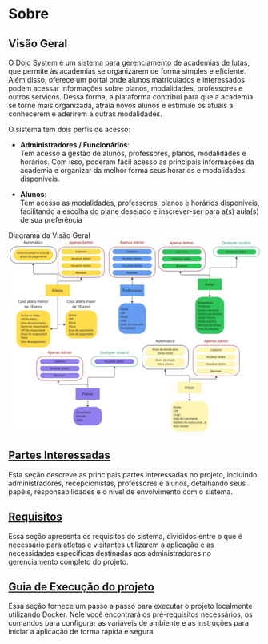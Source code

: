 # Sobre

## Visão Geral
O Dojo System é um sistema para gerenciamento de academias de lutas, que permite às academias se organizarem de forma simples e eficiente. Além disso, oferece um portal onde alunos matriculados e interessados podem acessar informações sobre planos, modalidades, professores e outros serviços. Dessa forma, a plataforma contribui para que a academia se torne mais organizada, atraia novos alunos e estimule os atuais a conhecerem e aderirem a outras modalidades.

O sistema tem dois perfis de acesso:

- **Administradores / Funcionários**:  
Tem acesso a gestão de alunos, professores, planos, modalidades e horários. Com isso, poderam fácil acesso as principais informações da academia e organizar da melhor forma seus horarios e modalidades disponíveis.

- **Alunos**:  
Tem acesso as modalidades, professores, planos e horários disponíveis, facilitando a escolha do plane desejado e inscrever-ser para a(s) aula(s) de sua preferência

Diagrama da Visão Geral
![Diagrama da visão geral](./assets/overview-diagram.jpg)

## [Partes Interessadas](../about/stakeholders/)
Esta seção descreve as principais partes interessadas no projeto, incluindo administradores, recepcionistas, professores e alunos, detalhando seus papéis, responsabilidades e o nível de envolvimento com o sistema.

## [Requisitos](../about/requirements/)
Essa seção apresenta os requisitos do sistema, divididos entre o que é necessário para atletas e visitantes utilizarem a aplicação e as necessidades específicas destinadas aos administradores no gerenciamento completo do projeto.

## [Guia de Execução do projeto](../about/execution-guide/)
Essa seção fornece um passo a passo para executar o projeto localmente utilizando Docker. Nele você encontrará os pré-requisitos necessários, os comandos para configurar as variáveis de ambiente e as instruções para iniciar a aplicação de forma rápida e segura.